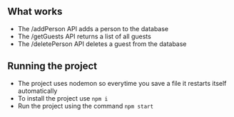 ## What works

* The /addPerson API adds a person to the database
* The /getGuests API returns a list of all guests
* The /deletePerson API deletes a guest from the database

## Running the project

* The project uses nodemon so everytime you save a file it restarts itself automatically
* To install the project use `npm i`
* Run the project using the command `npm start`